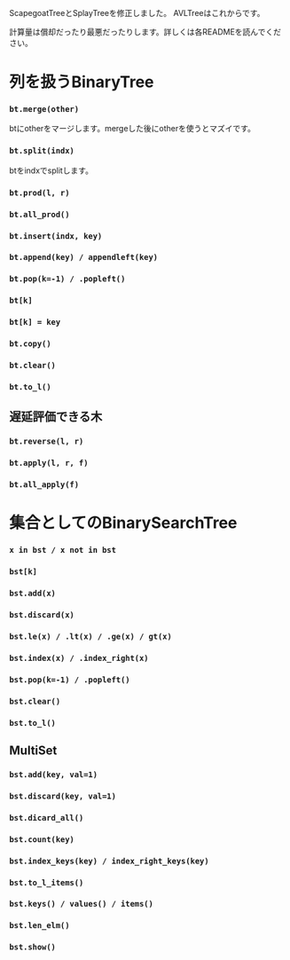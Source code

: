ScapegoatTreeとSplayTreeを修正しました。
AVLTreeはこれからです。

  
計算量は償却だったり最悪だったりします。詳しくは各READMEを読んでください。


# 列を扱うBinaryTree #

### ```bt.merge(other)```
btにotherをマージします。mergeした後にotherを使うとマズイです。

### ```bt.split(indx)```
btをindxでsplitします。

### ```bt.prod(l, r)```

### ```bt.all_prod()```

### ```bt.insert(indx, key)```

### ```bt.append(key) / appendleft(key)```

### ```bt.pop(k=-1) / .popleft()```

### ```bt[k]```

### ```bt[k] = key```

### ```bt.copy()```

### ```bt.clear()```

### ```bt.to_l()```

## 遅延評価できる木

### ```bt.reverse(l, r)```

### ```bt.apply(l, r, f)```

### ```bt.all_apply(f)```


# 集合としてのBinarySearchTree

### ```x in bst / x not in bst```

### ```bst[k]```

### ```bst.add(x)```

### ```bst.discard(x)```

### ```bst.le(x) / .lt(x) / .ge(x) / gt(x)```

### ```bst.index(x) / .index_right(x)```

### ```bst.pop(k=-1) / .popleft()```

### ```bst.clear()```

### ```bst.to_l()```

## MultiSet

### ```bst.add(key, val=1)```

### ```bst.discard(key, val=1)```

### ```bst.dicard_all()```

### ```bst.count(key)```

### ```bst.index_keys(key) / index_right_keys(key)```

### ```bst.to_l_items()```

### ```bst.keys() / values() / items()```

### ```bst.len_elm()```

### ```bst.show()```
